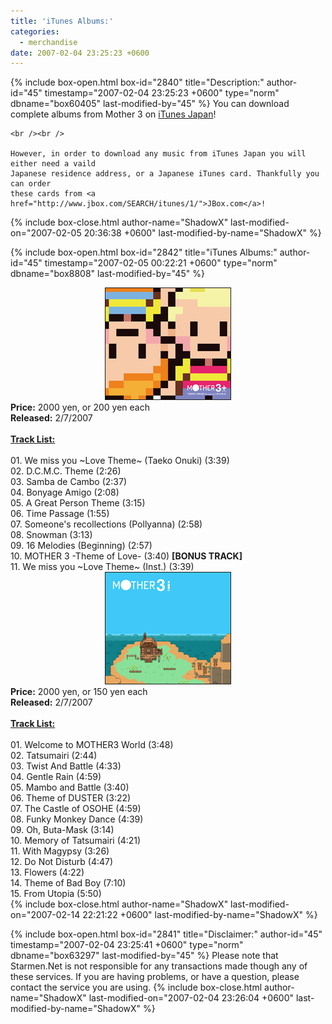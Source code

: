 ```yaml
---
title: 'iTunes Albums:'
categories:
  - merchandise
date: 2007-02-04 23:25:23 +0600
---
```

{% include box-open.html box-id="2840" title="Description:" author-id="45" timestamp="2007-02-04 23:25:23 +0600" type="norm" dbname="box60405" last-modified-by="45" %}
	You can download complete albums from Mother 3 on <a href="http://www.apple.com/jp/itunes/">iTunes Japan</a>! 

	<br /><br />

	However, in order to download any music from iTunes Japan you will either need a vaild 
	Japanese residence address, or a Japanese iTunes card. Thankfully you can order 
	these cards from <a href="http://www.jbox.com/SEARCH/itunes/1/">JBox.com</a>!
{% include box-close.html author-name="ShadowX" last-modified-on="2007-02-05 20:36:38 +0600" last-modified-by-name="ShadowX" %}

{% include box-open.html box-id="2842" title="iTunes Albums:" author-id="45" timestamp="2007-02-05 00:22:21 +0600" type="norm" dbname="box8808" last-modified-by="45" %}
<table1 />
	<center>
	<a href="http://ax.phobos.apple.com.edgesuite.net/WebObjects/MZStore.woa/wa/browserRedirect?url=itms%253A%252F%252Fax.phobos.apple.com.edgesuite.net%252FWebObjects%252FMZStore.woa%252Fwa%252FviewAlbum%253Fid%253D204320098%2526s%253D143462"><img src="/merchandise/importing/mother3+.jpg" border="1" alt="Mother 3+" /></a>
	</center>
	<b>Price:</b> 2000 yen, or 200 yen each<br />
	<b>Released:</b> 2/7/2007<br /><br />
	<u><b>Track List:</b></u><br /><br />
	01. We miss you ~Love Theme~ (Taeko Onuki) (3:39)<br />
	02. D.C.M.C. Theme (2:26)<br />
	03. Samba de Cambo (2:37)<br />
	04. Bonyage Amigo (2:08)<br />
	05. A Great Person Theme (3:15)<br />
	06. Time Passage (1:55)<br />
	07. Someone's recollections (Pollyanna) (2:58)<br />
	08. Snowman (3:13)<br />
	09. 16 Melodies (Beginning) (2:57)<br />
	10. MOTHER 3 -Theme of Love- (3:40) <b>[BONUS TRACK]</b><br />
	11. We miss you ~Love Theme~ (Inst.) (3:39) <br />
<table2 />
	<center>
	<a href="http://ax.phobos.apple.com.edgesuite.net/WebObjects/MZStore.woa/wa/browserRedirect?url=itms%253A%252F%252Fax.phobos.apple.com.edgesuite.net%252FWebObjects%252FMZStore.woa%252Fwa%252FviewAlbum%253Fid%253D204318843%2526s%253D143462"><img src="/merchandise/importing/mother3i.jpg" border="1" alt="Motheri" /></a>
	</center>
	<b>Price:</b> 2000 yen, or 150 yen each<br />
	<b>Released:</b> 2/7/2007<br /><br />
	<u><b>Track List:</b></u><br /><br />
	01. Welcome to MOTHER3 World (3:48)<br />
	02. Tatsumairi (2:44)<br />
	03. Twist And Battle (4:33)<br />
	04. Gentle Rain (4:59)<br />
	05. Mambo and Battle (3:40)<br />
	06. Theme of DUSTER (3:22)<br />
	07. The Castle of OSOHE (4:59)<br />
	08. Funky Monkey Dance (4:39)<br />
	09. Oh, Buta-Mask (3:14)<br />
	10. Memory of Tatsumairi (4:21)<br />
	11. With Magypsy (3:26)<br />
	12. Do Not Disturb (4:47)<br />
	13. Flowers (4:22)<br />
	14. Theme of Bad Boy (7:10)<br />
	15. From Utopia (5:50)<br />
<table3 />
{% include box-close.html author-name="ShadowX" last-modified-on="2007-02-14 22:21:22 +0600" last-modified-by-name="ShadowX" %}

{% include box-open.html box-id="2841" title="Disclaimer:" author-id="45" timestamp="2007-02-04 23:25:41 +0600" type="norm" dbname="box63297" last-modified-by="45" %}
	Please note that Starmen.Net is not responsible for any transactions made though any 
	of these services. If you are having problems, or have a question, please contact the 
	service you are using.
{% include box-close.html author-name="ShadowX" last-modified-on="2007-02-04 23:26:04 +0600" last-modified-by-name="ShadowX" %}
